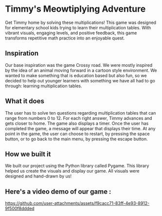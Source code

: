 # Timmy's Meowtiplying Adventure
Get Timmy home by solving these multiplications! This game was designed for elementary school kids trying to learn their multiplication tables. With vibrant visuals, engaging levels, and positive feedback, this game transforms repetitive math practice into an enjoyable quest.

## Inspiration
Our base inspiration was the game Crossy road. We were mostly inspired by the idea of an animal moving forward in a cartoon style environment. We wanted to make something that is education based but also fun, so we decided to help out younger learners with something we have all had to go through: learning multiplication tables.

## What it does
The user has to solve ten questions regarding multiplication tables that can range from numbers 0 to 12. For each right answer, Timmy advances and gets closer to home. The game also displays a timer. Once the user has completed the game, a message will appear that displays their time. At any point in the game, the user can choose to restart, by pressing the space button, or to go back to the main menu, by pressing the escape button.

## How we built it
We built our project using the Python library called Pygame. This library helped us create the visuals and display our game. All visuals were designed and hand-drawn by us!

## Here's a video demo of our game :

https://github.com/user-attachments/assets/f9cacc71-83ff-4e93-8912-9f500f8ddded

